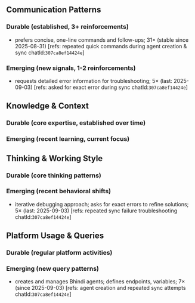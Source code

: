 ## Communication Patterns
### Durable (established, 3+ reinforcements)
- prefers concise, one-line commands and follow-ups; 31× (stable since 2025-08-31) [refs: repeated quick commands during agent creation & sync chatId:`307ca8ef14424e`]

### Emerging (new signals, 1-2 reinforcements)
- requests detailed error information for troubleshooting; 5× (last: 2025-09-03) [refs: asked for exact error during sync chatId:`307ca8ef14424e`]

## Knowledge & Context
### Durable (core expertise, established over time)

### Emerging (recent learning, current focus)

## Thinking & Working Style
### Durable (core thinking patterns)

### Emerging (recent behavioral shifts)
- iterative debugging approach; asks for exact errors to refine solutions; 5× (last: 2025-09-03) [refs: repeated sync failure troubleshooting chatId:`307ca8ef14424e`]

## Platform Usage & Queries
### Durable (regular platform activities)

### Emerging (new query patterns)
- creates and manages Bhindi agents; defines endpoints, variables; 7× (since 2025-09-03) [refs: agent creation and repeated sync attempts chatId:`307ca8ef14424e`]